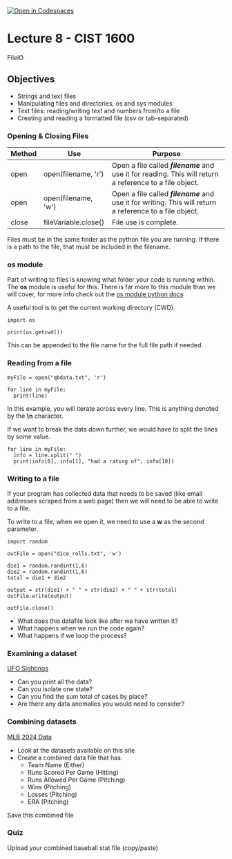 [![Open in Codespaces](https://classroom.github.com/assets/launch-codespace-2972f46106e565e64193e422d61a12cf1da4916b45550586e14ef0a7c637dd04.svg)](https://classroom.github.com/open-in-codespaces?assignment_repo_id=18937383)
# Lecture 8 - CIST 1600

FileIO
## Objectives
- Strings and text files
- Manipulating files and directories, os and sys modules
- Text files: reading/writing text and numbers from/to a file
- Creating and reading a formatted file (csv or tab-separated)


### Opening & Closing Files
| Method | Use | Purpose |
| --- | --- | --- |
| open | open(filename, 'r') | Open a file called ***filename*** and use it for reading. This will return a reference to a file object. |
| open | open(filename, 'w') | Open a file called ***filename*** and use it for writing. This will return a reference to a file object. |
| close | fileVariable.close() | File use is complete. |

Files must be in the same folder as the python file you are running. If there is a path to the file, that must be included in the filename.

### os module
Part of writing to files is knowing what folder your code is running within. The **os** module is useful for this. There is far more to this module than we will cover, for more info check out the [os module python docs](https://docs.python.org/3/library/os.html)

A useful tool is to get the current working directory (CWD).
```
import os

print(os.getcwd())
```

This can be appended to the file name for the full file path if needed.

### Reading from a file
```
myFile = open("qbdata.txt", 'r')

for line in myFile:
  print(line)
```

In this example, you will iterate across every line. This is anything denoted by the **\n** character.

If we want to break the data down further, we would have to split the lines by some value.

```
for line in myFile:
  info = line.split(" ")
  print(info[0], info[1], "had a rating of", info[10])
```

### Writing to a file
If your program has collected data that needs to be saved (like email addresses scraped from a web page) then we will need to be able to write to a file.

To write to a file, when we open it, we need to use a **w** as the second parameter.
```
import random

outFile = open("dice_rolls.txt", 'w')

die1 = random.randint(1,6)
die2 = random.randint(1,6)
total = die1 + die2

output = str(die1) + " " + str(die2) + " " + str(total)
outFile.write(output)

outFile.close()

```

- What does this datafile look like after we have written it?
- What happens when we run the code again?
- What happens if we loop the process?


### Examining a dataset
[UFO Sightings](https://github.com/rfordatascience/tidytuesday/tree/2e9bd5a67e09b14d01f616b00f7f7e0931515d24/data/2019/2019-06-25)
- Can you print all the data?
- Can you isolate one state?
- Can you find the sum total of cases by place?
- Are there any data anomalies you would need to consider?

### Combining datasets
[MLB 2024 Data](https://www.baseball-reference.com/leagues/majors/2024.shtml)
- Look at the datasets available on this site
- Create a combined data file that has:
  - Team Name (Either)
  - Runs Scored Per Game (Hitting)
  - Runs Allowed Per Game (Pitching)
  - Wins (Pitching)
  - Losses (Pitching)
  - ERA (Pitching)

Save this combined file

### Quiz
Upload your combined baseball stat file (copy/paste)
